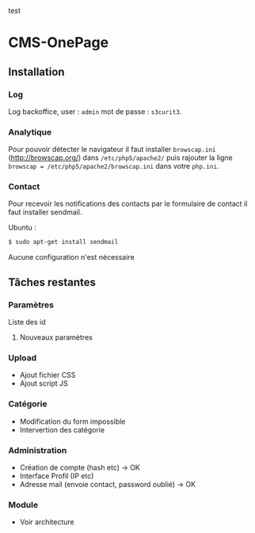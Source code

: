 test
# CMS-OnePage

## Installation

### Log

Log backoffice, user : ```admin``` mot de passe : ```s3curit3```.

### Analytique

Pour pouvoir détecter le navigateur il faut installer ```browscap.ini ``` (http://browscap.org/) dans ```/etc/php5/apache2/``` puis rajouter la ligne ```browscap = /etc/php5/apache2/browscap.ini``` dans votre  ```php.ini```.

### Contact

Pour recevoir les notifications des contacts par le formulaire de contact il faut installer sendmail.

Ubuntu :
```sh
$ sudo apt-get install sendmail
```
Aucune configuration n'est nécessaire


## Tâches restantes

<h3>Paramètres</h3>
<p>Liste des id</p>
<ol>
  <li>Nouveaux paramètres</li>
</ol>
<h3>Upload</h3>
<ul>
  <li>Ajout fichier CSS</li>
  <li>Ajout script JS</li>
</ul>

<h3>Catégorie</h3>
<ul>
  <li>Modification du form impossible</li>
  <li>Intervertion des catégorie</li>
</ul>

<h3>Administration</h3>
<ul>
  <li>Création de compte (hash etc) -> OK</li>
  <li>Interface Profil (IP etc)</li>
  <li>Adresse mail (envoie contact, password oublié) -> OK</li>
  <liReset du mot de passe</li>
</ul>
<h3>Module</h3>
<ul>
  <li>Voir architecture</li>
</ul>
